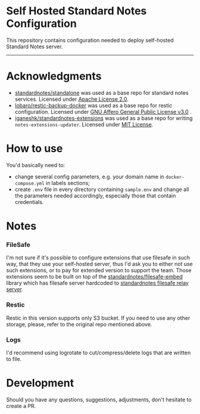 # Self Hosted Standard Notes Configuration

This repository contains configuration needed to deploy self-hosted Standard Notes server.

---

# Acknowledgments

- [standardnotes/standalone](https://github.com/standardnotes/standalone) was used as a base repo
  for standard notes services. Licensed
  under [Apache License 2.0](https://github.com/lobaro/restic-backup-docker/blob/master/LICENSE).
- [lobaro/restic-backup-docker](https://github.com/lobaro/restic-backup-docker) was used as a base
  repo for restic configuration. Licensed
  under [GNU Affero General Public License v3.0](https://github.com/standardnotes/standalone/blob/main/LICENSE.txt)
  .
- [iganeshk/standardnotes-extensions](https://github.com/iganeshk/standardnotes-extensions) was used
  as a base repo for writing `notes-extensions-updater`. Licensed
  under [MIT License](https://github.com/iganeshk/standardnotes-extensions/blob/master/LICENSE).

# How to use

You'd basically need to:

- change several config parameters, e.g. your domain name in `docker-compose.yml` in labels
  sections;
- create `.env` file in every directory containing `sample.env` and change all the parameters needed
  accordingly, especially those that contain credentials.

# Notes

### FileSafe

I'm not sure if it's possible to configure extensions that use filesafe in such way, that they use
your self-hosted server, thus I'd ask you to either not use such extensions, or to pay for extended
version to support the team. Those extensions seem to be built on top of
the [standardnotes/filesafe-embed](https://github.com/standardnotes/filesafe-embed) library which
has filesafe server hardcoded
to [standardnotes filesafe relay server](https://filesafe.standardnotes.org).

### Restic

Restic in this version supports only S3 bucket. If you need to use any other storage, please, refer
to the original repo mentioned above.

### Logs

I'd recommend using logrotate to cut/compress/delete logs that are written to file.

# Development

Should you have any questions, suggestions, adjustments, don't hesitate to create a PR.